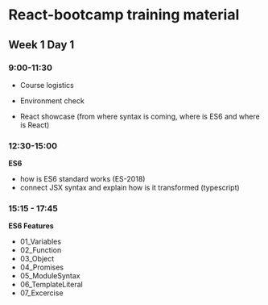 # React-bootcamp training material

## Week 1 Day 1

### 9:00-11:30

* Course logistics

* Environment check

* React showcase (from where syntax is coming, where is ES6 and where is React)

### 12:30-15:00

**ES6**

* how is ES6 standard works (ES-2018)
* connect JSX syntax and explain how is it transformed (typescript)

### 15:15 - 17:45

**ES6 Features**

* 01_Variables
* 02_Function
* 03_Object
* 04_Promises
* 05_ModuleSyntax
* 06_TemplateLiteral
* 07_Excercise
